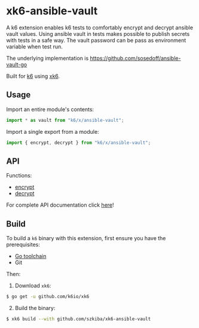 # xk6-ansible-vault

A k6 extension enables k6 tests to comfortably encrypt and decrypt ansible vault values.
Using ansible vault in tests makes possible to publish secrets with tests in a safe way.
The vault password can be pass as environment variable when test run.

The underlying implementation is https://github.com/sosedoff/ansible-vault-go

Built for [k6](https://github.com/loadimpact/k6) using [xk6](https://github.com/k6io/xk6).

## Usage

Import an entire module's contents:
```JavaScript
import * as vault from "k6/x/ansible-vault";
```

Import a single export from a module:
```JavaScript
import { encrypt, decrypt } from "k6/x/ansible-vault";
```

## API

Functions:

- [encrypt](docs/README.md#encrypt)
- [decrypt](docs/README.md#decrypt)

For complete API documentation click [here](docs/README.md)!

## Build

To build a `k6` binary with this extension, first ensure you have the prerequisites:

- [Go toolchain](https://go101.org/article/go-toolchain.html)
- Git

Then:

1. Download `xk6`:
  ```bash
  $ go get -u github.com/k6io/xk6
  ```

2. Build the binary:
  ```bash
  $ xk6 build --with github.com/szkiba/xk6-ansible-vault
  ```
